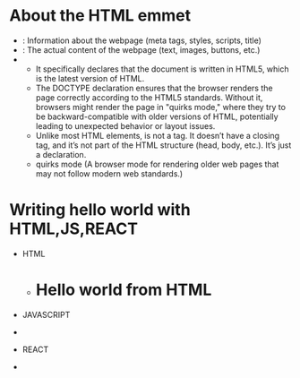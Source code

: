 # About the HTML emmet 
- <head>: Information about the webpage (meta tags, styles, scripts, title)
- <body>: The actual content of the webpage (text, images, buttons, etc.)
- <!DOCTYPE html>
  - It specifically declares that the document is written in HTML5, which is the latest version of HTML.
  - The DOCTYPE declaration ensures that the browser renders the page correctly according to the HTML5 standards. Without it, browsers might render the page in "quirks mode," where they try to be backward-compatible with older versions of HTML, potentially leading to unexpected behavior or layout issues.
  - Unlike most HTML elements, <!DOCTYPE html> is not a tag. It doesn’t have a closing tag, and it’s not part of the HTML structure (head, body, etc.). It’s just a declaration.
  - quirks mode (A browser mode for rendering older web pages that may not follow modern web standards.)

# Writing hello world with HTML,JS,REACT

- HTML
  -  <div id="root">
       <h1>Hello world from HTML</h1>
    </div>

- JAVASCRIPT
 - <script>
      const heading=document.createElement("h1");
      heading.innerHTML="Hello world from Javascript";
      const root=document.getElementById("root");
      root.appendChild(heading);
    </script>

- REACT
 - 